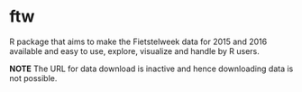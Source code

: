 # ftw
R package that aims to make the Fietstelweek data for 2015 and 2016 available and easy to use, explore, visualize and handle by R users.


**NOTE** The URL for data download is inactive and hence downloading data is not possible.  
